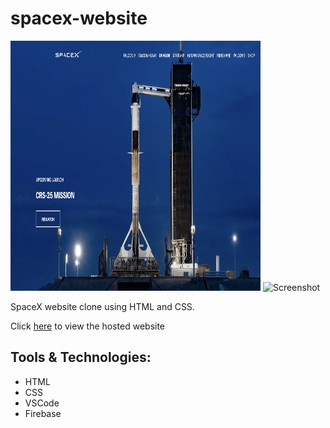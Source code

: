 # spacex-website

<p>
    <img src="./public/assets/screenshot-1.png" alt="Screenshot" width="400" height="400" />
    <img src="./public/assets/screenshot-2.png" alt="Screenshot" width="400" height="400" />
</p>

SpaceX website clone using HTML and CSS.

Click [here](https://spacex-c02fd.web.app/) to view the hosted website

## Tools & Technologies:
* HTML
* CSS
* VSCode
* Firebase
